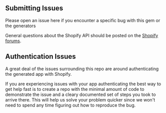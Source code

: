 Submitting Issues
-----------------

Please open an issue here if you encounter a specific bug with this gem or the generators

General questions about the Shopify API should be posted on the [Shopify forums](https://ecommerce.shopify.com/c/shopify-apis-and-technology).


Authentication Issues
---------------------

A great deal of the issues surrounding this repo are around authenticating the generated app with Shopify. 

If you are experiencing issues with your app authenticating the best way to get help fast is to create a repo with the minimal amount of code to demonstrate the issue and a cleary documented set of steps you took to arrive there. This will help us solve your problem quicker since we won't need to spend any time figuring out how to reproduce the bug.
